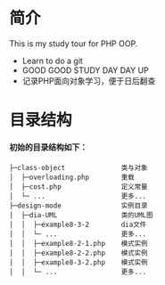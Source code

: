 # 简介
  This is my study tour for PHP OOP.

* Learn to do a git<br/>		
* GOOD GOOD STUDY DAY DAY UP<br/>		
* 记录PHP面向对象学习，便于日后翻查<br/>

# 目录结构
#### 初始的目录结构如下：

    ├─class-object              类与对象
    │  ├─overloading.php        重载
    │  ├─cost.php               定义常量
    │  └─ ...                   更多...
    ├─design-mode               实例目录
    │  ├─dia-UML                类的UML图
    │  │  ├─example8-3-2        dia文件
    │  │  └─ ...                更多...
    │  │  ├─example8-2-1.php    模式实例
    │  │  ├─example8-2-2.php    模式实例
    │  │  ├─example8-3-2.php    模式实例
    │  │  └─ ...                更多...